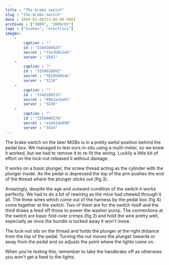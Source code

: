 ```yaml
---
title : "The brake switch"
slug : "the-brake-switch"
date : 2009-03-08T13:00:00.000Z
archives : ["2009", "2009/03"]
tags : ["brakes", "electrics"]
images:
    -
        caption : ""
        id : "3349184825"
        secret : "f5efb021d4"
        server : "3581"
    -
        caption : ""
        id : "3350028892"
        secret : "f62958054e"
        server : "3110"
    -
        caption : ""
        id : "3349188515"
        secret : "0962acbe61"
        server : "3436"
    -
        caption : ""
        id : "3350008578"
        secret : "e2e61de990"
        server : "3454"
---
```


The brake switch on the later MGBs is in a pretty awful position behind the pedal box. We managed to test ours in-situ using a multi-meter, so we knew it worked, but we had to remove it to re-fit the wiring. Luckily a little bit of effort on the lock-nut released it without damage.

It works on a basic plunger, the screw thread acting as the cylinder with the plunger inside. As the pedal is depressed the top of the arm pushes the end of the thread where the plunger sticks out (fig 3).

Amazingly, despite the age and outward condition of the switch it works perfectly. We had to do a bit of rewiring as the mice had chewed through it all. The three wires which come out of the harness by the pedal box (fig 4) come together at the switch. Two of them are for the switch itself and the third draws a feed off those to power the washer pump. The connections at the switch are basic fold-over crimps (fig 2) and hold the wire pretty well, especially as once the bundle is tucked away it won't move.

The lock-nut sits on the thread and holds the plunger at the right distance from the top of the pedal. Turning the nut moves the plunger towards or away from the pedal and so adjusts the point where the lights come on.

When you're testing this, remember to take the handbrake off as otherwise you won't get a feed to the lights.